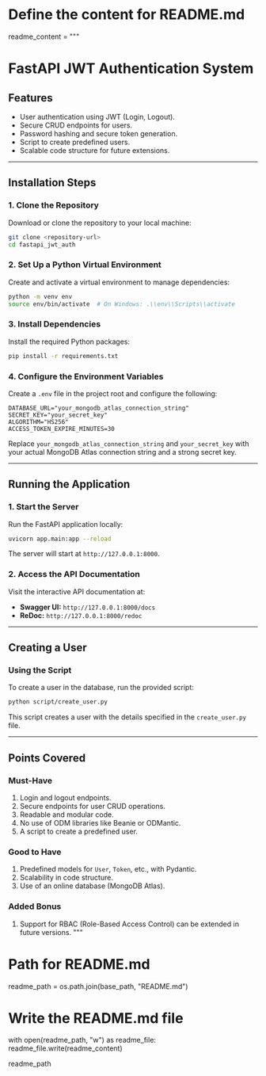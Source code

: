 # Define the content for README.md
readme_content = """
# FastAPI JWT Authentication System

## **Features**
- User authentication using JWT (Login, Logout).
- Secure CRUD endpoints for users.
- Password hashing and secure token generation.
- Script to create predefined users.
- Scalable code structure for future extensions.

---

## **Installation Steps**

### **1. Clone the Repository**
Download or clone the repository to your local machine:
```bash
git clone <repository-url>
cd fastapi_jwt_auth
```

### **2. Set Up a Python Virtual Environment**
Create and activate a virtual environment to manage dependencies:
```bash
python -m venv env
source env/bin/activate  # On Windows: .\\env\\Scripts\\activate
```

### **3. Install Dependencies**
Install the required Python packages:
```bash
pip install -r requirements.txt
```

### **4. Configure the Environment Variables**
Create a `.env` file in the project root and configure the following:
```env
DATABASE_URL="your_mongodb_atlas_connection_string"
SECRET_KEY="your_secret_key"
ALGORITHM="HS256"
ACCESS_TOKEN_EXPIRE_MINUTES=30
```
Replace `your_mongodb_atlas_connection_string` and `your_secret_key` with your actual MongoDB Atlas connection string and a strong secret key.

---

## **Running the Application**

### **1. Start the Server**
Run the FastAPI application locally:
```bash
uvicorn app.main:app --reload
```
The server will start at `http://127.0.0.1:8000`.

### **2. Access the API Documentation**
Visit the interactive API documentation at:
- **Swagger UI:** `http://127.0.0.1:8000/docs`
- **ReDoc:** `http://127.0.0.1:8000/redoc`

---

## **Creating a User**

### **Using the Script**
To create a user in the database, run the provided script:
```bash
python script/create_user.py
```
This script creates a user with the details specified in the `create_user.py` file.

---

## **Points Covered**

### **Must-Have**
1. Login and logout endpoints.
2. Secure endpoints for user CRUD operations.
3. Readable and modular code.
4. No use of ODM libraries like Beanie or ODMantic.
5. A script to create a predefined user.

### **Good to Have**
1. Predefined models for `User`, `Token`, etc., with Pydantic.
2. Scalability in code structure.
3. Use of an online database (MongoDB Atlas).

### **Added Bonus**
1. Support for RBAC (Role-Based Access Control) can be extended in future versions.
"""

# Path for README.md
readme_path = os.path.join(base_path, "README.md")

# Write the README.md file
with open(readme_path, "w") as readme_file:
    readme_file.write(readme_content)

readme_path
